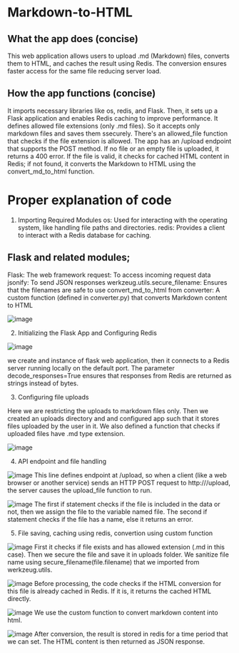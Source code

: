 # Markdown-to-HTML

## What the app does (concise)
This web application allows users to upload .md (Markdown) files, converts them to HTML, and caches the result using Redis. The conversion ensures faster access for the same file reducing server load.

## How the app functions (concise)
It imports necessary libraries like os, redis, and Flask. Then, it sets up a Flask application and enables Redis caching to improve performance. It defines allowed file extensions (only .md files). So it accepts only markdown files and saves them ssecurely. There's an allowed_file function that checks if the file extension is allowed. The app has an /upload endpoint that supports the POST method. If no file or an empty file is uploaded, it returns a 400 error. If the file is valid, it checks for cached HTML content in Redis; if not found, it converts the Markdown to HTML using the convert_md_to_html function.

# Proper explanation of code

1. Importing Required Modules
os: Used for interacting with the operating system, like handling file paths and directories.
redis: Provides a client to interact with a Redis database for caching.

## Flask and related modules;
Flask: The web framework
request: To access incoming request data
jsonify: To send JSON responses
werkzeug.utils.secure_filename: Ensures that the filenames are safe to use
convert_md_to_html from converter: A custom function (defined in converter.py) that converts Markdown content to HTML

![image](https://github.com/user-attachments/assets/bda28020-c99f-42c5-8235-4c422ff61bd7)

2. Initializing the Flask App and Configuring Redis

![image](https://github.com/user-attachments/assets/8be2bdb7-3bfd-4bdb-bbcc-a42029377cbc)

we create and instance of flask web application, then it connects to a Redis server running locally on the default port. The parameter decode_responses=True ensures that responses from Redis are returned as strings instead of bytes.

3. Configuring file uploads

Here we are restricting the uploads to markdown files only. Then we created an uploads directory and and configured app such that it stores files uploaded by the user in it. We also defined a function that checks if uploaded files have .md type extension.

![image](https://github.com/user-attachments/assets/e6b43427-6017-4fd0-a717-3f9a416a1f9a)

4. API endpoint and file handling

![image](https://github.com/user-attachments/assets/39431666-1081-42d2-be5a-6df078338dc6)
This line defines endpoint at /upload, so when a client (like a web browser or another service) sends an HTTP POST request to http://<your-server>/upload, the server causes the upload_file function to run.

![image](https://github.com/user-attachments/assets/039c64b7-fcd6-4f81-b818-9f158b65ec82)
The first if statement checks if the file is included in the data or not, then we assign the file to the variable named file. The second if statement checks if the file has a name, else it returns an error.

5. File saving, caching using redis, convertion using custom function

![image](https://github.com/user-attachments/assets/4207a1b4-a8a9-4441-8284-139aaa532177)
First it checks if file exists and has allowed extension (.md in this case). Then we secure the file and save it in uploads folder. We sanitize file name using secure_filename(file.filename) that we imported from werkzeug.utils.

![image](https://github.com/user-attachments/assets/ffd69b9b-fa17-4b52-992e-8b9ca676f544)
Before processing, the code checks if the HTML conversion for this file is already cached in Redis. If it is, it returns the cached HTML directly.

![image](https://github.com/user-attachments/assets/0686fee8-6183-4c88-8455-ab7359e079aa)
We use the custom function to convert markdown content into html.

![image](https://github.com/user-attachments/assets/80ac7487-a32e-48d9-81e1-3c7b138852e1)
After conversion, the result is stored in redis for a time period that we can set.
The HTML content is then returned as JSON response.











